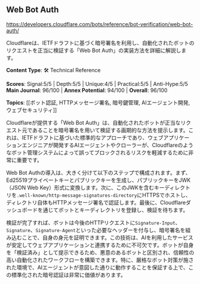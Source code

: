 ## Web Bot Auth

https://developers.cloudflare.com/bots/reference/bot-verification/web-bot-auth/

Cloudflareは、IETFドラフトに基づく暗号署名を利用し、自動化されたボットのリクエストを正当に検証する「Web Bot Auth」の実装方法を詳細に解説します。

**Content Type**: 🛠️ Technical Reference

**Scores**: Signal:5/5 | Depth:5/5 | Unique:4/5 | Practical:5/5 | Anti-Hype:5/5
**Main Journal**: 96/100 | **Annex Potential**: 94/100 | **Overall**: 96/100

**Topics**: [[ボット認証, HTTPメッセージ署名, 暗号鍵管理, AIエージェント開発, ウェブセキュリティ]]

Cloudflareが提供する「Web Bot Auth」は、自動化されたボットが正当なリクエスト元であることを暗号署名を用いて検証する画期的な方法を提示します。これは、IETFドラフトに基づいた標準的なアプローチであり、ウェブアプリケーションエンジニアが開発するAIエージェントやクローラーが、Cloudflareのようなボット管理システムによって誤ってブロックされるリスクを軽減するために非常に重要です。

Web Bot Authの導入は、大きく分けて以下のステップで構成されます。まず、Ed25519プライベートキーとパブリックキーを生成し、パブリックキーをJWK（JSON Web Key）形式に変換します。次に、このJWKを含むキーディレクトリを`.well-known/http-message-signatures-directory`にHTTPSでホストし、ディレクトリ自体もHTTPメッセージ署名で認証します。最後に、Cloudflareダッシュボードを通じてボットとキーディレクトリを登録し、検証を待ちます。

検証が完了すれば、ボットは今後のHTTPリクエストに`Signature-Input`、`Signature`、`Signature-Agent`といった必要なヘッダーを付与し、暗号署名を組み込むことで、自身の身元を証明できます。この技術は、AIを利用したサービスが安定してウェブアプリケーションと連携するために不可欠です。ボットが自身を「検証済み」として提示できるため、悪意のあるボットと区別され、信頼性の高い自動化されたワークフローを構築できます。特に、厳格なボット対策が施された環境で、AIエージェントが意図した通りに動作することを保証する上で、この標準化された暗号認証は非常に価値があります。